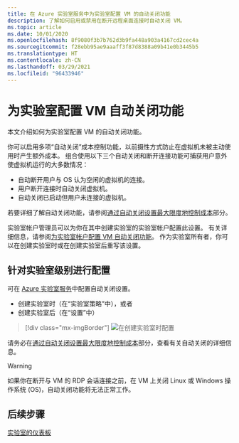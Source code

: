 ```yaml
---
title: 在 Azure 实验室服务中为实验室配置 VM 的自动关闭功能
description: 了解如何启用或禁用在断开远程桌面连接时自动关闭 VM。
ms.topic: article
ms.date: 10/01/2020
ms.openlocfilehash: 8f9080f3b7b762d3b9fa448a903a4167cd2cec4a
ms.sourcegitcommit: f28ebb95ae9aaaff3f87d8388a09b41e0b3445b5
ms.translationtype: HT
ms.contentlocale: zh-CN
ms.lasthandoff: 03/29/2021
ms.locfileid: "96433946"
---
```

# <a name="configure-automatic-shutdown-of-vms-for-a-lab"></a>为实验室配置 VM 自动关闭功能

本文介绍如何为实验室配置 VM 的自动关闭功能。

你可以启用多项“自动关闭”成本控制功能，以前摄性方式防止在虚拟机未被主动使用时产生额外成本。 组合使用以下三个自动关闭和断开连接功能可捕获用户意外使虚拟机运行的大多数情况：
 
* 自动断开用户与 OS 认为空闲的虚拟机的连接。
* 用户断开连接时自动关闭虚拟机。
* 自动关闭已启动但用户未连接的虚拟机。

若要详细了解自动关闭功能，请参阅[通过自动关闭设置最大限度地控制成本](cost-management-guide.md#automatic-shutdown-settings-for-cost-control)部分。

实验室帐户管理员可以为你在其中创建实验室的实验室帐户配置此设置。 有关详细信息，请参阅[为实验室帐户配置 VM 自动关闭功能](how-to-configure-lab-accounts.md)。 作为实验室所有者，你可以在创建实验室时或在创建实验室后重写该设置。 

## <a name="configure-for-the-lab-level"></a>针对实验室级别进行配置

可在 [Azure 实验室服务](https://labs.azure.com/)中配置自动关闭设置。

* 创建实验室时（在“实验室策略”中），或者
* 创建实验室后（在“设置”中）

> [!div class="mx-imgBorder"]
> ![在创建实验室时配置](./media/how-to-enable-shutdown-disconnect/configure-lab-creation.png)

请务必在[通过自动关闭设置最大限度地控制成本](cost-management-guide.md#automatic-shutdown-settings-for-cost-control)部分，查看有关自动关闭的详细信息。

> [!WARNING]
> 如果你在断开与 VM 的 RDP 会话连接之前，在 VM 上关闭 Linux 或 Windows 操作系统 (OS)，自动关闭功能将无法正常工作。  
## <a name="next-steps"></a>后续步骤

[实验室的仪表板](use-dashboard.md)
